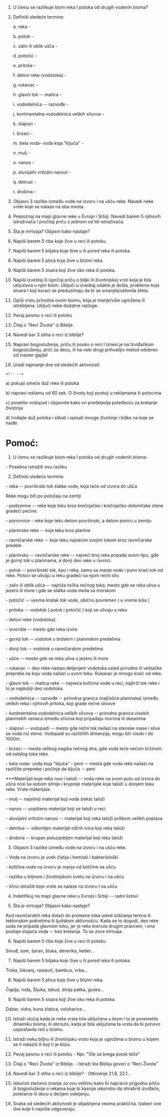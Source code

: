 1.  U čemu se razlikuje biom reka I potoka od drugih vodenih bioma?

2.  Definiši sledeće termine:

    a.  reka -

    b.  potok -

    c.  zaliv ili oblik ušća -

    d.  potočić -

    e.  pritoka -

    f.  delovi reke (vodotoka) -

    g.  rukavac -

    h.  glavni tok -- matica -

    i.  vododelnica -- razvođe -

    j.  kontinentalna vododelnica velikih slivova -

    k.  slapovi -

    l.  brzaci -

    m.  bela voda- voda koja "ključa" -

    n.  mulj -

    o.  nanos -

    p.  aluvijalni vrtložni nanosi -

    q.  detrusi -

    r.  drobina -

3.  Objasni 3 razlike između vode na izvoru i na ušću reke. Navedi neke
    vrste koje se nalaze na oba mesta.

4.  Prepoznaj na mapi glavne reke u Evropi i Srbiji. Navedi barem 5
    njihovih istraživača I pročitaj priču o jednom od tih istraživača.

5.  Šta je mrtvaja? Objasni kako nastaje?

6.  Napiši barem 5 riba koje žive u reci ili potoku.

7.  Napiši barem 5 biljaka koje žive u ili pored reka ili potoka.

8.  Napiši barem 5 ptica koje žive u blizini reka.

9.  Napiši barem 5 sisara koji žive oko reka ili potoka.

10. Napiši izveštaj ili ispričaj priču o biljki ili životinjskoj vrsti
    koja je bila uključena u njen biom. Uključi u izveštaj odakle je
    došla, probleme koje stvara I koji koraci se preduzimaju da bi se
    smanjila/uklonila šteta.

11. Opiši vrstu prirodna ovom biomu, koja je manje/više ugrožena ili
    istrebljena. Uključi neke dodatne razloge.

12. Pevaj pesmu o reci ili potoku

13. Čitaj o "Reci Života" iz Biblije.

14. Navedi bar 3 stiha o reci iz biblije?

15. Napravi bogosluženje, priču ili pouku o reci I iznesi je na
    Izviđačkom bogosluženju, priči za decu, ili na neki drugi
    prihvatljiv metod odobren od master gajda!

16. Uradi najmanje dve od sledećih aktivnosti:

```{=html}
<!-- -->
```
a)  pokupi smeće duž reke ili potoka

b)  napravi reklamu od 60 sek. O životu koji postoji u reklamama ili
    potocima

c)  posetite vodopad i objasnite kako on predstavlja poteškoću za
    kretanje životinja

d)  hodajte duž potoka i slikati i opisati mnoge životinje i biljke na
    koje se naiđe.

# Pomoć: 

1.  U čemu se razlikuje biom reka I potoka od drugih vodenih bioma:

\- Posebno istražiti ovu razliku

2.  Definiši sledeće termine:

\- reka -- površinski tok slatke vode, koja teče od izvora do ušća

Reke mogu biti po položaju na zemlji

\- podzemne -- reke koje teku kroz krečnjačke i krečnjačko-dolomitske
stene gradeći pećine.

\- ponornice - reke koje teku delom površinski, a delom poniru u zemlju

\- planinske reke -- koje teku kroz planine

\- ravničarske reke -- koje teku najvećim svojim tokom kroz ravničarske
predele

\- planinsko -- ravničarske reke -- najveći broj reka pripada ovom tipu,
gde je gornji tok u planinama, a donji deo reke u ravnici.

\- potok -- površinski tok, kao i reka, samo sa manje vode i puno kraći
tok od reke. Potoci se ulivaju u reku gradeći sa njom rečni sliv.

\- zaliv ili oblik ušća -- najniža točka rečnog toka, mesto gde se reka
uliva u jezero ili more i gde se slatka voda meša sa morskom

\- potočić -- veoma kratak tok vode, obično povremen ( u vreme kiša )

\- pritoka -- vodotok ( potok i potočić ) koji se ulivaju u reku

\- delovi reke (vodotoka):

\- izvorište -- mesto gde reka izvire

\- gornji tok -- vodotok u brdskim i planinskim predelima

\- donji tok -- vodotok u ravničarskim predelima

\- ušće -- mesto gde se reka uliva u jezero ili more

\- rukavac -- deo reke nastao deljenjem vodotoka usled prirodne ili
veštačke prepreke na koju voda nailazi u svom toku. Rukavac je mnogo
kraći od reke.

\- glavni tok -- matica reke -- najveća količina vode u reci, najbrži
tok reke i to je najdublji deo vodotoka.

\- vododelnica -- razvođe -- prirodna granica (najčešće planinska)
između velikih reka i njihovih pritoka, koji grade rečne slivove

\- kontinentalna vododelnica velikih slivova -- prirodna granica visokih
planinskih venaca između slivova koji pripadaju morima ili okeanima

\- slapovi -- vodopadi -- mesto gde rečni tok nailazi na stenske mase i
sliva se voda niz stene. Vodopadi su različitih dimenzija, mogu biti
visoki i do 1000m.

\- brzaci -- mesta velikog nagiba rečnog dna, gde voda teče većom
brzinom od ostalog toka reke.

\- bela voda- voda koja "ključa" - peni -- mesta gde voda reke nailazi
na različite prepreke i počinje da ključa -- peni

\*\*\*Materijali koje reka nosi i taloži -- voda reke na svom putu od
izvora do ušća nosi sa sobom sitnije i krupnije materijale koje taloži u
donjem toku reke. Vrste materijala:

\- mulj -- najsitniji materijal koji voda (reka) taloži

\- nanos -- uopšteno materijal koji se taloži u reci

\- aluvijalni vrtložni nanosi -- materijal koji reka taloži prilikom
velikih poplava

\- detritus -- odlomljen materijal oštrih ivica koji reka taloži

\- drobina -- krupan poluzaobljen materijal koji reka taloži

3.  Objasni 3 razlike između vode na izvoru i na ušću reke.

\- Voda na izvoru je uvek čistija i hemiski i bakteriološki

\- količina vode na izvoru je manja od količine na ušću

\- razlika u biljnom i životinjskom svetu na izvoru i na ušću

\- lično istražiti koje vrste se nalaze na izvoru I na ušću

4.  Indetifikuj na mapi glavne reke u Evropi i Srbiji -- radni listovi

5.  Šta je mrtvaja? Objasni kako nastaje?

Kod ravničarskih reka dolazi do promene toka usled izdizanja terena ili
tektonskim pokretima ili ljudskom aktivnošću. Kada se to dogodi, deo
reke sada ne pripada glavnom toku, jer je reka krenula drugim pravcem, i
ona postaje stajaća voda -- bez kretanja. To se zove mrtvaja.

6.  Napiši barem 5 riba koje žive u reci ili potoku.

Smuđ, som, šaran, štuka, deverika, keder\...

7.  Napiši barem 5 biljaka koje žive u ili pored reka ili potoka.

Trska, lokvanj, rastavić, bambus, vrba\...

8.  Napiši barem 5 ptica koje žive u blizini reka.

Čaplja, roda, Šljuka, labud, divlja patka, guska\...

9.  Napiši barem 5 sisara koji žive oko reka ili potoka.

Dabar, vidra, kuna zlatica, voluharice\...

10. Istraži slučaj kada je neka vrsta bila uključena u biom I to je
    poremetilo dinamiku bioma, ili obrnuto, kada je bila uključena ta
    vrsta da bi ponovo uspostavila red u biomu.

11. Istraži neku biljnu ili životinjsku vrstu koja je ugrožena u biomu u
    kojem se ti nalaziš ili koji ti je blizu.

12. Pevaj pesmu o reci ili potoku - Npr. "Gle sa brega potok teče"

13. Čitaj o "Reci Života" iz Biblije. - Istraži šta Biblija govori o
    "Reci Života"

14. Navedi bar 3 stiha o reci iz biblije? - Otkivenje 21.6, 22.1\...

15. Iskoristi stečeno znanje za ovu veštinu kako bi napravio prigodnu
    priču ili bogosluženje o rekama koje bi kasnije iskoristio da
    ohrabriš izviđače, poletarce ili decu u dečjem odeljenju.

16. Svaka od sledećih aktivnosti je objašnjena veoma praktična. Izaberi
    one dve koje ti najviše odgovaraju.
